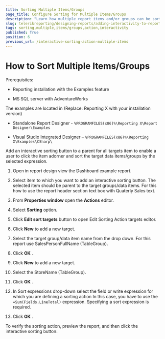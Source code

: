 ```yaml
---
title: Sorting Multiple Items/Groups
page_title: Configure Sorting for Multiple Items/Groups 
description: "Learn how multiple report items and/or groups can be sorted at the same with via the Sorting Interactive Action."
slug: telerikreporting/designing-reports/adding-interactivity-to-reports/actions/sorting-action/sorting-multiple-items-groups
tags: sorting,multiple,items/groups,action,interactivity
published: True
position: 6
previous_url: /interactive-sorting-action-multiple-items
---
```


# How to Sort Multiple Items/Groups

Prerequisites:       

* Reporting installation with the Examples feature          			

* MS SQL server with AdventureWorks         			

The examples are located in (Replace: Reporting X with your installation version)       

* Standalone Report Designer - `%PROGRAMFILES(x86)%\Reporting X\Report Designer\Examples`         			

* Visual Studio Integrated Designer – `%PROGRAMFILES(x86)%\Reporting X\Examples\CSharp\`         			


Add an interactive sorting button to a parent for all targets item to enable a user to click the item adorner and sort the target data items/groups by the selected expression.          	

1. Open in report design view the Dashboard example report.         		

1. Select item to which you want to add an interactive sorting button. The selected item should be parent to the target groups/data items. For this how to use the report header section text box with Quaterly Sales text.         		

1. From __Properties window__  open the __Actions__  editor.         		

1. Select __Sorting__  option.         		

1. Click __Edit sort targets__  button to open Edit Sorting Action targets editor.         		

1. Click __New__  to add a new target.         		

1. Select the target group/data item name from the drop down. For this report use SalesPersonFullName (TableGroup).         		

1. Click __OK__ .         		

1. Click __New__  to add a new target.         		

1. Select the StoreName (TableGroup).         		

1. Click __OK__ .         		

1. In Sort expressions drop-down select the field or write expression for which you are defining a sorting action In this case, you have to use the `=Sum(Fields.LineTotal)` expression. Specifying a sort expression is required.

1. Click __OK__ .         		

To verify the sorting action, preview the report, and then click the interactive sorting button.          	

